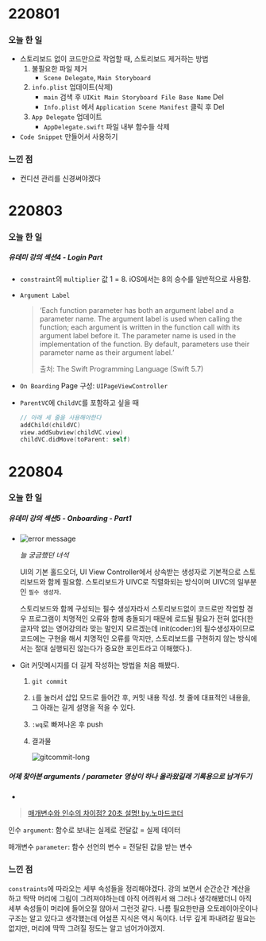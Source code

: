 



# 220801

### 오늘 한 일

-   스토리보드 없이 코드만으로 작업할 때, 스토리보드 제거하는 방법
    1.   불필요한 파일 제거
         -   `Scene Delegate`, `Main Storyboard`
    2.   `info.plist` 업데이트(삭제)
         -   `main` 검색 후 `UIKit Main Storyboard File Base Name` Del
         -   `Info.plist` 에서 `Application Scene Manifest` 클릭 후 Del
    3.   `App Delegate` 업데이트
         -   `AppDelegate.swift` 파일 내부 함수들 삭제
-   `Code Snippet` 만들어서 사용하기



### 느낀 점

-   컨디션 관리를 신경써야겠다





# 220803

### 오늘 한 일

##### 유데미 강의 섹션4 - Login Part

-   `constraint`의 `multiplier` 값 1 = 8. iOS에서는 8의 승수를 일반적으로 사용함.

-   `Argument Label` 

    >   ‘Each function parameter has both an argument label and a parameter name. The argument label is used when calling the function; each argument is written in the function call with its argument label before it. The parameter name is used in the implementation of the function. By default, parameters use their parameter name as their argument label.’
    >
    >   출처: The Swift Programming Language (Swift 5.7)

-   `On Boarding` Page 구성: `UIPageViewController`

-   `ParentVC`에 `ChildVC`를 포함하고 싶을 때

    ```swift
    // 아래 세 줄을 사용해야한다
    addChild(childVC)
    view.addSubview(childVC.view)
    childVC.didMove(toParent: self)
    ```





# 220804

### 오늘 한 일

##### 유데미 강의 섹션5 - Onboarding - Part1

-   ![error message](../../assets/img/posts/2022-08-01-til/182842060-b465c838-745b-4ff6-b8f9-1211c3bb69f9.png)

    _늘 궁금했던 녀석_

    UI의 기본 홀드오더, UI View Controller에서 상속받는 생성자로 기본적으로 스토리보드와 함께 필요함. 스토리보드가 UIVC로 직렬화되는 방식이며 UIVC의 일부분인 `필수 생성자`.

    스토리보드와 함께 구성되는 필수 생성자라서 스토리보드없이 코드로만 작업할 경우 프로그램이 치명적인 오류와 함께 충돌되기 때문에 로드될 필요가 전혀 없다(한글자막 없는 영어강의라 맞는 말인지 모르겠는데 init(coder:)의 필수생성자이므로 코드에는 구현을 해서 치명적인 오류를 막지만, 스토리보드를 구현하지 않는 방식에서는 절대 실행되진 않는다가 중요한 포인트라고 이해했다.). 

-   Git 커밋메시지를 더 길게 작성하는 방법을 처음 해봤다.

    1.   `git commit`

    2.   `i`를 눌러서 삽입 모드로 들어간 후, 커밋 내용 작성. 첫 줄에 대표적인 내용을, 그 아래는 길게 설명을 적을 수 있다.

    3.   `:wq`로 빠져나온 후 push

    4.   결과물

         ![gitcommit-long](https://user-images.githubusercontent.com/109815324/182855076-5c1463b8-53b5-42a8-9751-77d981f0f3e7.png)



##### 어제 찾아본 arguments / parameter 영상이 하나 올라왔길래 기록용으로 남겨두기

-   

>    [매개변수와 인수의 차이점? 20초 설명! by.노마드코더](https://youtu.be/w2BBfkZQ47I)

인수 `argument`: 함수로 보내는 실제로 전달값 = 실제 데이터  

매개변수 `parameter`: 함수 선언의 변수 = 전달된 값을 받는 변수



### 느낀 점

`constraints`에 따라오는 세부 속성들을 정리해야겠다. 강의 보면서 순간순간 계산을 하고 딱딱 머리에 그림이 그려져야하는데 아직 어려워서 왜 그러나 생각해봤더니 아직 세부 속성들이 머리에 들어오질 않아서 그런것 같다. 나름 필요한만큼 오토레이아웃이나 구조는 알고 있다고 생각했는데 어설픈 지식은 역시 독이다. 너무 깊게 파내려갈 필요는 없지만, 머리에 딱딱 그려질 정도는 알고 넘어가야겠지.

